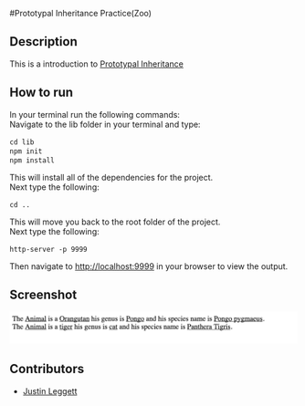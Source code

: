 #Prototypal Inheritance Practice(Zoo)



## Description
This is a introduction to [Prototypal Inheritance](https://developer.mozilla.org/en-US/docs/Web/JavaScript/Inheritance_and_the_prototype_chain)


## How to run
In your terminal run the following commands:
<br />
Navigate to the lib folder in your terminal and type:
```
cd lib
npm init
npm install
```
This will install all of the dependencies for the project.
<br />
Next type the following:
```
cd ..
```
This will move you back to the root folder of the project.
<br />
Next type the following:
```
http-server -p 9999
```
Then navigate to [http://localhost:9999](http://localhost:9999) in your browser to view the output.

## Screenshot
![Output](img/Output.png)

## Contributors
- [Justin Leggett](https://github.com/justinal64)